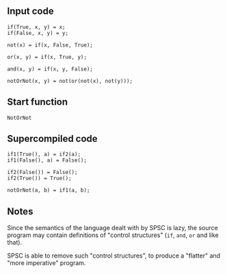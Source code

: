 ## Input code

```
if(True, x, y) = x;
if(False, x, y) = y;

not(x) = if(x, False, True);

or(x, y) = if(x, True, y);

and(x, y) = if(x, y, False);

notOrNot(x, y) = not(or(not(x), not(y)));
```

## Start function

```
NotOrNot
```

## Supercompiled code

```
if1(True(), a) = if2(a);
if1(False(), a) = False();

if2(False()) = False();
if2(True()) = True();

notOrNot(a, b) = if1(a, b);
```

## Notes

Since the semantics of the language dealt with by SPSC is lazy,
the source program may contain definitions of "control structures"
(`if`, `and`, `or` and like that).

SPSC is able to remove such "control structures", to produce
a "flatter" and "more imperative" program.
